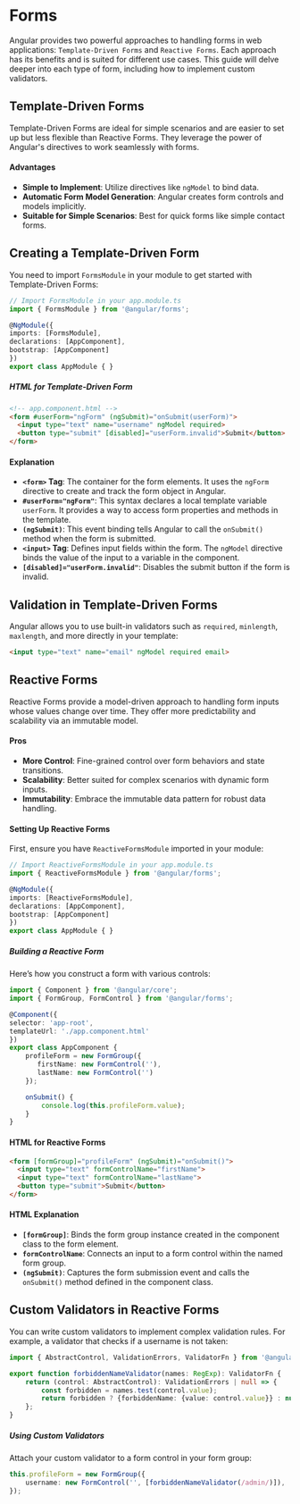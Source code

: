 # Forms

Angular provides two powerful approaches to handling forms in web applications: `Template-Driven Forms` and `Reactive Forms`. Each approach has its benefits and is suited for different use cases. This guide will delve deeper into each type of form, including how to implement custom validators.

## Template-Driven Forms

Template-Driven Forms are ideal for simple scenarios and are easier to set up but less flexible than Reactive Forms. They leverage the power of Angular's directives to work seamlessly with forms.

#### Advantages
- **Simple to Implement**: Utilize directives like `ngModel` to bind data.
- **Automatic Form Model Generation**: Angular creates form controls and models implicitly.
- **Suitable for Simple Scenarios**: Best for quick forms like simple contact forms.

## Creating a Template-Driven Form
You need to import `FormsModule` in your module to get started with Template-Driven Forms:

```typescript
// Import FormsModule in your app.module.ts
import { FormsModule } from '@angular/forms';

@NgModule({
imports: [FormsModule],
declarations: [AppComponent],
bootstrap: [AppComponent]
})
export class AppModule { }
```

##### HTML for Template-Driven Form
```html
<!-- app.component.html -->
<form #userForm="ngForm" (ngSubmit)="onSubmit(userForm)">
  <input type="text" name="username" ngModel required>
  <button type="submit" [disabled]="userForm.invalid">Submit</button>
</form>
```
#### Explanation
- **`<form>` Tag**: The container for the form elements. It uses the `ngForm` directive to create and track the form object in Angular.
- **`#userForm="ngForm"`**: This syntax declares a local template variable `userForm`. It provides a way to access form properties and methods in the template.
- **`(ngSubmit)`**: This event binding tells Angular to call the `onSubmit()` method when the form is submitted.
- **`<input>` Tag**: Defines input fields within the form. The `ngModel` directive binds the value of the input to a variable in the component.
- **`[disabled]="userForm.invalid"`**: Disables the submit button if the form is invalid.

## Validation in Template-Driven Forms
Angular allows you to use built-in validators such as `required`, `minlength`, `maxlength`, and more directly in your template:

```html
<input type="text" name="email" ngModel required email>
```

## Reactive Forms

Reactive Forms provide a model-driven approach to handling form inputs whose values change over time. They offer more predictability and scalability via an immutable model.

#### Pros
- **More Control**: Fine-grained control over form behaviors and state transitions.
- **Scalability**: Better suited for complex scenarios with dynamic form inputs.
- **Immutability**: Embrace the immutable data pattern for robust data handling.

#### Setting Up Reactive Forms
First, ensure you have `ReactiveFormsModule` imported in your module:

```typescript
// Import ReactiveFormsModule in your app.module.ts
import { ReactiveFormsModule } from '@angular/forms';

@NgModule({
imports: [ReactiveFormsModule],
declarations: [AppComponent],
bootstrap: [AppComponent]
})
export class AppModule { }
```

##### Building a Reactive Form
Here’s how you construct a form with various controls:

```typescript
import { Component } from '@angular/core';
import { FormGroup, FormControl } from '@angular/forms';

@Component({
selector: 'app-root',
templateUrl: './app.component.html'
})
export class AppComponent {
    profileForm = new FormGroup({
       firstName: new FormControl(''),
       lastName: new FormControl('')
    });

    onSubmit() {
        console.log(this.profileForm.value);
    }
}
```
#### HTML for Reactive Forms
```html
<form [formGroup]="profileForm" (ngSubmit)="onSubmit()">
  <input type="text" formControlName="firstName">
  <input type="text" formControlName="lastName">
  <button type="submit">Submit</button>
</form>
```

#### HTML Explanation
- **`[formGroup]`**: Binds the form group instance created in the component class to the form element.
- **`formControlName`**: Connects an input to a form control within the named form group.
- **`(ngSubmit)`**: Captures the form submission event and calls the `onSubmit()` method defined in the component class.

## Custom Validators in Reactive Forms
You can write custom validators to implement complex validation rules. For example, a validator that checks if a username is not taken:

```typescript
import { AbstractControl, ValidationErrors, ValidatorFn } from '@angular/forms';

export function forbiddenNameValidator(names: RegExp): ValidatorFn {
    return (control: AbstractControl): ValidationErrors | null => {
        const forbidden = names.test(control.value);
        return forbidden ? {forbiddenName: {value: control.value}} : null;
    };
}
```

##### Using Custom Validators
Attach your custom validator to a form control in your form group:

```typescript
this.profileForm = new FormGroup({
    username: new FormControl('', [forbiddenNameValidator(/admin/)]),
});
```